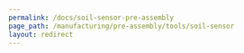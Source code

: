 ```yaml
---
permalink: /docs/soil-sensor-pre-assembly
page_path: /manufacturing/pre-assembly/tools/soil-sensor
layout: redirect
---
```


